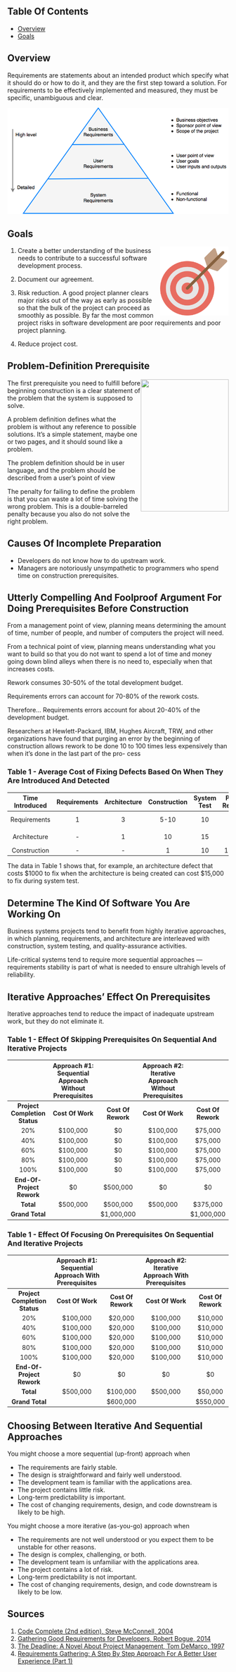 ## Table Of Contents

- [Overview](#overview)
- [Goals](#goals)

<a name="overview"></a>
## Overview

Requirements are statements about an intended product which specify what it should do or how to do it, and they are the first step toward a solution. For requirements to be effectively implemented and measured, they must be specific, unambiguous and clear.

<p align="center">
    <img src="./imgs/requirement-types.png">
</p>

<a name="goals"></a>
## Goals

<img align="right" width="156" height="156" src="./imgs/goal.png">

1. Create a better understanding of the business needs to contribute to a successful software development process.

1. Document our agreement.

1. Risk reduction. A good project planner clears major risks out of the way as early as possible so that the bulk of the project can proceed as smoothly as possible. By far the most common project risks in software development are poor requirements and poor project planning.

1. Reduce project cost.

## Problem-Definition Prerequisite

<img align="right" width="200" height="300" src="https://flylib.com/books/2/823/1/html/2/images/0735619670/graphics/03fig04.gif">

The first prerequisite you need to fulfill before beginning construction is a clear statement of the problem that the system is supposed to solve.

A problem definition defines what the problem is without any reference to possible solutions. It’s a simple statement, maybe one or two pages, and it should sound like a problem.

The problem definition should be in user language, and the problem should be described from a user’s point of view

The penalty for failing to define the problem is that you can waste a lot of time solving the wrong problem. This is a double-barreled penalty because you also do not solve the right problem.

## Causes Of Incomplete Preparation

* Developers do not know how to do upstream work.
* Managers are notoriously unsympathetic to programmers who spend time on construction prerequisites.

## Utterly Compelling And Foolproof Argument For Doing Prerequisites Before Construction

From a management point of view, planning means determining the amount of time, number of people, and number of computers the project will need.

From a technical point of view, planning means understanding what you want to build so that you do not want to spend a lot of time and money going down blind alleys when there is no need to, especially when that increases costs.

Rework consumes 30-50% of the total development budget.

Requirements errors can account for 70-80% of the rework costs.

Therefore... Requirements errors account for about 20-40% of the development budget.

Researchers at Hewlett-Packard, IBM, Hughes Aircraft, TRW, and other organizations have found that purging an error by the beginning of construction allows rework to be done 10 to 100 times less expensively than when it’s done in the last part of the pro- cess

### Table 1 - Average Cost of Fixing Defects Based On When They Are Introduced And Detected

| **Time Introduced** | Requirements | Architecture | Construction | System Test | Post-Release |
| :---: | :---: | :---: | :---: | :---: | :---: |
| Requirements | 1 | 3 | 5-10 | 10 | 10-100 |
| Architecture | - | 1 | 10 | 15 | 25-100 |
| Construction | - | - | 1 | 10 | 10-25 |

The data in Table 1 shows that, for example, an architecture defect that costs $1000 to fix when the architecture is being created can cost $15,000 to fix during system test.

## Determine The Kind Of Software You Are Working On

Business systems projects tend to benefit from highly iterative approaches, in which planning, requirements, and architecture are interleaved with construction, system testing, and quality-assurance activities.

Life-critical systems tend to require more sequential approaches — requirements stability is part of what is needed to ensure ultrahigh levels of reliability.

## Iterative Approaches’ Effect On Prerequisites

Iterative approaches tend to reduce the impact of inadequate upstream work, but they do not eliminate it.

### Table 1 - Effect Of Skipping Prerequisites On Sequential And Iterative Projects

|  | Approach #1: Sequential Approach Without Prerequisites |  | Approach #2: Iterative Approach Without Prerequisites |  |
| :---: | :---: | :---: | :---: | :---: |
| **Project Completion Status** | **Cost Of Work** | **Cost Of Rework** | **Cost Of Work** | **Cost Of Rework** |
| 20% | $100,000 | $0 | $100,000 | $75,000 |
| 40% | $100,000 | $0 | $100,000 | $75,000 |
| 60% | $100,000 | $0 | $100,000 | $75,000 |
| 80% | $100,000 | $0 | $100,000 | $75,000 |
| 100% | $100,000 | $0 | $100,000 | $75,000 |
| **End-Of-Project Rework** | $0 | $500,000 | $0 | $0 |
| **Total** | $500,000 | $500,000 | $500,000 | $375,000 |
| **Grand Total** |  | $1,000,000 |  | $1,000,000 |

### Table 1 - Effect Of Focusing On Prerequisites On Sequential And Iterative Projects

|  | Approach #1: Sequential Approach With Prerequisites |  | Approach #2: Iterative Approach With Prerequisites |  |
| :---: | :---: | :---: | :---: | :---: |
| **Project Completion Status** | **Cost Of Work** | **Cost Of Rework** | **Cost Of Work** | **Cost Of Rework** |
| 20% | $100,000 | $20,000 | $100,000 | $10,000 |
| 40% | $100,000 | $20,000 | $100,000 | $10,000 |
| 60% | $100,000 | $20,000 | $100,000 | $10,000 |
| 80% | $100,000 | $20,000 | $100,000 | $10,000 |
| 100% | $100,000 | $20,000 | $100,000 | $10,000 |
| **End-Of-Project Rework** | $0 | $0 | $0 | $0 |
| **Total** | $500,000 | $100,000 | $500,000 | $50,000 |
| **Grand Total** |  | $600,000 |  | $550,000 |

## Choosing Between Iterative And Sequential Approaches

You might choose a more sequential (up-front) approach when

* The requirements are fairly stable.
* The design is straightforward and fairly well understood.
* The development team is familiar with the applications area.
* The project contains little risk.
* Long-term predictability is important.
* The cost of changing requirements, design, and code downstream is likely to be high.

You might choose a more iterative (as-you-go) approach when

* The requirements are not well understood or you expect them to be unstable for other reasons.
* The design is complex, challenging, or both.
* The development team is unfamiliar with the applications area.
* The project contains a lot of risk.
* Long-term predictability is not important.
* The cost of changing requirements, design, and code downstream is likely to be low.

## Sources

1. [Code Complete (2nd edition), Steve McConnell, 2004](https://en.wikipedia.org/wiki/Code_Complete)
1. [Gathering Good Requirements for Developers, Robert Bogue, 2014](https://www.pluralsight.com/courses/gathering-good-requirements-developers)
1. [The Deadline: A Novel About Project Management, Tom DeMarco, 1997](https://en.wikipedia.org/wiki/Tom_DeMarco)
1. [Requirements Gathering: A Step By Step Approach For A Better User Experience (Part 1)](https://usabilitygeek.com/requirements-gathering-user-experience-pt1/)
